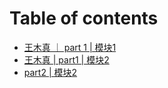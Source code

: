 # Table of contents

* [王木真 ｜ part 1 \| 模块1](README.md)
* [王木真 \| part1 \| 模块2](wang-mu-zhen-part1-mo-kuai-2.md)
* [part2 \| 模块2](part2-mo-kuai-2.md)

